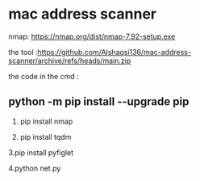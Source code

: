 # mac address scanner 
nmap: https://nmap.org/dist/nmap-7.92-setup.exe

the tool :https://github.com/Alshaqsi136/mac-address-scanner/archive/refs/heads/main.zip

the code in the cmd : 

## python -m pip install --upgrade pip

1. pip install nmap

2. pip install tqdm

3.pip install pyfiglet

4.python net.py
